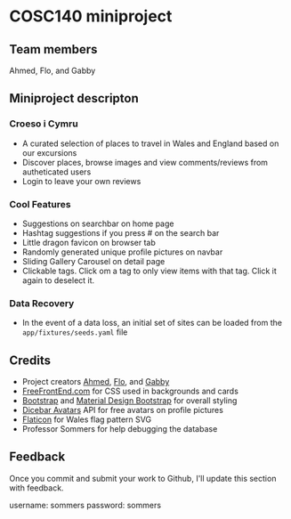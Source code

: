 # COSC140 miniproject

## Team members

Ahmed, Flo, and Gabby

## Miniproject descripton

### Croeso i Cymru
- A curated selection of places to travel in Wales and England based on our excursions
- Discover places, browse images and view comments/reviews from autheticated users
- Login to leave your own reviews

### Cool Features
 - Suggestions on searchbar on home page
 - Hashtag suggestions if you press # on the search bar
 - Little dragon favicon on browser tab
 - Randomly generated unique profile pictures on navbar
 - Sliding Gallery Carousel on detail page
 - Clickable tags. Click om a tag to only view items with that tag. Click it again to deselect it.
 
### Data Recovery
 - In the event of a data loss, an initial set of sites can be loaded from the ```app/fixtures/seeds.yaml``` file

## Credits

- Project creators [Ahmed](https://github.com/akamran2001), [Flo](https://github.com/florenceluo), and [Gabby](https://github.com/BobbyTie)
- [FreeFrontEnd.com](https://codepen.io/3psy0n/pen/LYpajmX) for CSS used in backgrounds and cards
- [Bootstrap](https://getbootstrap.com/) and [Material Design Bootstrap](https://mdbootstrap.com/) for overall styling
- [Dicebar Avatars](https://avatars.dicebear.com/) API for free avatars on profile pictures
- [Flaticon](https://www.flaticon.com/pattern) for Wales flag pattern SVG
- Professor Sommers for help debugging the database

## Feedback

Once you commit and submit your work to Github, I'll update this section with feedback.

username: sommers
password: sommers
